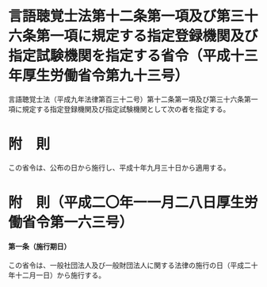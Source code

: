 # 言語聴覚士法第十二条第一項及び第三十六条第一項に規定する指定登録機関及び指定試験機関を指定する省令（平成十三年厚生労働省令第九十三号）
言語聴覚士法（平成九年法律第百三十二号）第十二条第一項及び第三十六条第一項に規定する指定登録機関及び指定試験機関として次の者を指定する。
# 附　則
この省令は、公布の日から施行し、平成十年九月三十日から適用する。
# 附　則（平成二〇年一一月二八日厚生労働省令第一六三号）
#### 第一条（施行期日）
この省令は、一般社団法人及び一般財団法人に関する法律の施行の日（平成二十年十二月一日）から施行する。
